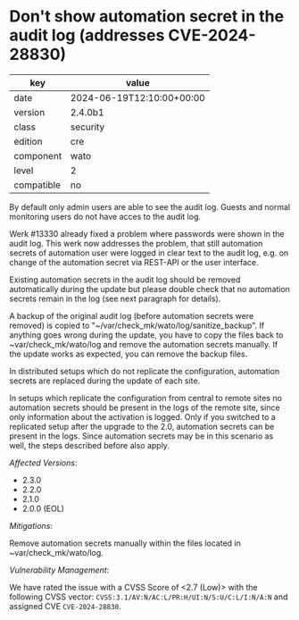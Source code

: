 [//]: # (werk v2)
# Don't show automation secret in the audit log (addresses CVE-2024-28830)

key        | value
---------- | ---
date       | 2024-06-19T12:10:00+00:00
version    | 2.4.0b1
class      | security
edition    | cre
component  | wato
level      | 2
compatible | no

By default only admin users are able to see the audit log. Guests and normal
monitoring users do not have acces to the audit log.

Werk #13330 already fixed a problem where passwords were shown in the audit log.
This werk now addresses the problem, that still automation secrets of
automation user were logged in clear text to the audit log, e.g. on change of
the automation secret via REST-API or the user interface.

Existing automation secrets in the audit log should be removed automatically
during the update but please double check that no automation secrets remain in
the log (see next paragraph for details).

A backup of the original audit log (before automation secrets were removed) is
copied to "~/var/check_mk/wato/log/sanitize_backup". If anything goes wrong
during the update, you have to copy the files back to ~var/check_mk/wato/log
and remove the automation secrets manually. If the update works as expected,
you can remove the backup files.

In distributed setups which do not replicate the configuration, automation
secrets are replaced during the update of each site.

In setups which replicate the configuration from central to remote sites no
automation secrets should be present in the logs of the remote site, since only
information about the activation is logged. Only if you switched to a
replicated setup after the upgrade to the 2.0, automation secrets can be
present in the logs. Since automation secrets may be in this scenario as well,
the steps described before also apply.

*Affected Versions*:

* 2.3.0
* 2.2.0
* 2.1.0
* 2.0.0 (EOL)

*Mitigations*:

Remove automation secrets manually within the files located in
~var/check_mk/wato/log.

*Vulnerability Management*:

We have rated the issue with a CVSS Score of <2.7 (Low)> with the following
CVSS vector: `CVSS:3.1/AV:N/AC:L/PR:H/UI:N/S:U/C:L/I:N/A:N` and assigned CVE
`CVE-2024-28830`.
